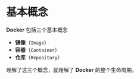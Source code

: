 # 基本概念

**Docker** 包括三个基本概念

* **镜像**（`Image`）
* **容器**（`Container`）
* **仓库**（`Repository`）

理解了这三个概念，就理解了 **Docker** 的整个生命周期。
